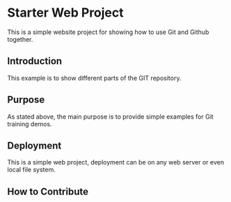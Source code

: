 # Starter Web Project

This is a simple website project for showing how to use Git and Github together.

## Introduction

This example is to show different parts of the GIT repository.

## Purpose

As stated above, the main purpose is to provide simple examples for Git training
demos.

## Deployment

This is a simple web project, deployment can be on any web server or even local file system.

## How to Contribute
